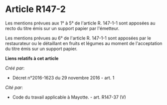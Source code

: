 # Article R147-2

Les  mentions prévues aux 1° à 5° de l'article R. 147-1-1 sont apposées au  recto du titre émis sur un support papier par
l'émetteur. 

Les mentions prévues au 6° de l'article R. 147-1-1 sont apposées par le  restaurateur ou le détaillant en fruits et légumes
au moment de  l'acceptation du titre émis sur un support papier.

**Liens relatifs à cet article**

_Créé par_:

  - Décret n°2016-1623 du 29 novembre 2016 - art. 1

_Cité par_:

  - Code du travail applicable à Mayotte. - art. R147-37 (V)
